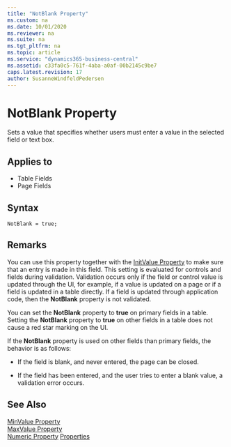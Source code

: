 ```yaml
---
title: "NotBlank Property"
ms.custom: na
ms.date: 10/01/2020
ms.reviewer: na
ms.suite: na
ms.tgt_pltfrm: na
ms.topic: article
ms.service: "dynamics365-business-central"
ms.assetid: c33fa0c5-761f-4aba-a0af-00b2145c9be7
caps.latest.revision: 17
author: SusanneWindfeldPedersen
---
```


# NotBlank Property

Sets a value that specifies whether users must enter a value in the selected field or text box.  
  
## Applies to  
  
- Table Fields   
- Page Fields  

## Syntax

```AL
NotBlank = true;
```
  
## Remarks  

You can use this property together with the [InitValue Property](devenv-initvalue-property.md) to make sure that an entry is made in this field. This setting is evaluated for controls and fields during validation. Validation occurs only if the field or control value is updated through the UI, for example, if a value is updated on a page or if a field is updated in a table directly. If a field is updated through application code, then the **NotBlank** property is not validated.  
  
You can set the **NotBlank** property to **true** on primary fields in a table. Setting the **NotBlank** property to **true** on other fields in a table does not cause a red star marking on the UI.  
  
If the **NotBlank** property is used on other fields than primary fields, the behavior is as follows:  
  
- If the field is blank, and never entered, the page can be closed.  
  
- If the field has been entered, and the user tries to enter a blank value, a validation error occurs.  
  
## See Also

[MinValue Property](devenv-minvalue-property.md)   
[MaxValue Property](devenv-maxvalue-property.md)   
[Numeric Property](devenv-numeric-property.md)
[Properties](devenv-properties.md)